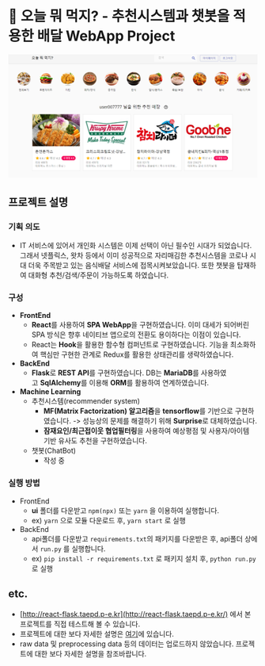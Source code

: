 # **🍔 오늘 뭐 먹지? - 추천시스템과 챗봇을 적용한 배달 WebApp Project**

![screenshot](./images/screenshot.png)
## **프로젝트 설명**


### **기획 의도**

- IT 서비스에 있어서 개인화 시스템은 이제 선택이 아닌 필수인 시대가 되었습니다. 그래서 넷플릭스, 왓차 등에서 이미 성공적으로 자리매김한 추천시스템을 코로나 시대 더욱 주목받고 있는 음식배달 서비스에 접목시켜보았습니다. 또한 챗봇을 탑재하여 대화형 추천/검색/주문이 가능하도록 하였습니다.


### **구성**

- **FrontEnd**
    - **React**를 사용하여 **SPA WebApp**을 구현하였습니다. 이미 대세가 되어버린 SPA 방식은 향후 네이티브 앱으로의 전환도 용이하다는 이점이 있습니다.
    - React는 **Hook**을 활용한 함수형 컴퍼넌트로 구현하였습니다. 기능을 최소화하여 핵심만 구현한 관계로 Redux를 활용한 상태관리를 생략하였습니다.
- **BackEnd**
    - **Flask**로 **REST API**를 구현하였습니다. DB는 **MariaDB**를 사용하였고 **SqlAlchemy**를 이용해 **ORM**를 활용하여 연계하였습니다.
- **Machine Learning**
    - 추천시스템(recommender system)
        - **MF(Matrix Factorization) 알고리즘**을 **tensorflow**를 기반으로 구현하였습니다. -> 성능상의 문제를 해결하기 위해 **Surprise**로 대체하였습니다.
        - **잠재요인/최근접이웃 협업필터링**을 사용하여 예상평점 및 사용자/아이템 기반 유사도 추천을 구현하였습니다.
    - 챗봇(ChatBot)
        - 작성 중


### 실행 방법

- FrontEnd
    - **ui** 폴더를 다운받고 `npm(npx)` 또는 `yarn` 을 이용하여 실행합니다.
    - ex) `yarn` 으로 모듈 다운로드 후, `yarn start` 로 실행
- BackEnd
    - api폴더를 다운받고 `requirements.txt`의 패키지를 다운받은 후, api폴더 상에서 `run.py` 를 실행합니다.
    - ex) `pip install -r requirements.txt` 로 패키지 설치 후, `python run.py` 로 실행

## etc.


- [http://react-flask.taepd.p-e.kr](http://react-flask.taepd.p-e.kr/) 에서 본 프로젝트를 직접 테스트해 볼 수 있습니다.
- 프로젝트에 대한 보다 자세한 설명은 [여기](https://www.notion.so/taepd/f01d4ba61bd84cb58d7a426db23ba091)에 있습니다.
- raw data 및 preprocessing data 등의 데이터는 업로드하지 않았습니다. 프로젝트에 대한 보다 자세한 설명을 참조바랍니다.
